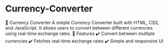# Currency-Converter
💱 Currency Converter A simple Currency Converter built with HTML, CSS, and JavaScript. It allows users to convert between different currencies using real-time exchange rates.  🚀 Features ✔️ Convert between multiple currencies ✔️ Fetches real-time exchange rates ✔️ Simple and responsive UI
